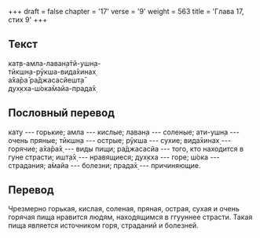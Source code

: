 +++
draft = false
chapter = '17'
verse = '9'
weight = 563
title = 'Глава 17, стих 9'
+++
## Текст

кат̣в-амла-лаван̣а̄тй-ушн̣а-  
тӣкшн̣а-рӯкша-вида̄хинах̣  
а̄ха̄ра̄ ра̄джасасйешт̣а̄  
дух̣кха-ш́ока̄майа-прада̄х̣

## Пословный перевод

кат̣у --- горькие; амла --- кислые; лаван̣а --- соленые; ати-ушн̣а ---
очень пряные; тӣкшн̣а --- острые; рӯкша --- сухие; вида̄хинах̣ --- горячие;
а̄ха̄ра̄х̣ --- виды пищи; ра̄джасасйа --- того, кто находится в гуне страсти;
ишт̣а̄х̣ --- нравящиеся; дух̣кха --- горе; ш́ока --- страдания; а̄майа ---
болезни; прада̄х̣ --- причиняющие.

## Перевод

Чрезмерно горькая, кислая, соленая, пряная, острая, сухая и очень
горячая пища нравится людям, находящимся в ггууннее страсти. Такая пища
является источником горя, страданий и болезней.
